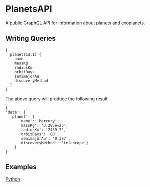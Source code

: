# PlanetsAPI

A public GraphQL API for information about planets and exoplanets.

## Writing Queries

```
{
  planet(id:1) {
    name
    massKg
    radiusKm
    orbitDays
    semimajorAu
    discoveryMethod
  }
}
```

The above query will produce the following result:

```
{
'data': {
  'planet': {
      'name': 'Mercury',
      'massKg': '3.285e+23',
      'radiusKm': '2439.7',
      'orbitDays': '88',
      'semimajorAu': '0.387',
      'discoveryMethod': 'telescope'}
    }
}
```

## Examples

[Python](https://github.com/ZaneTurner/PlanetsAPI/blob/master/Examples/AccessPlanetByID.py)
